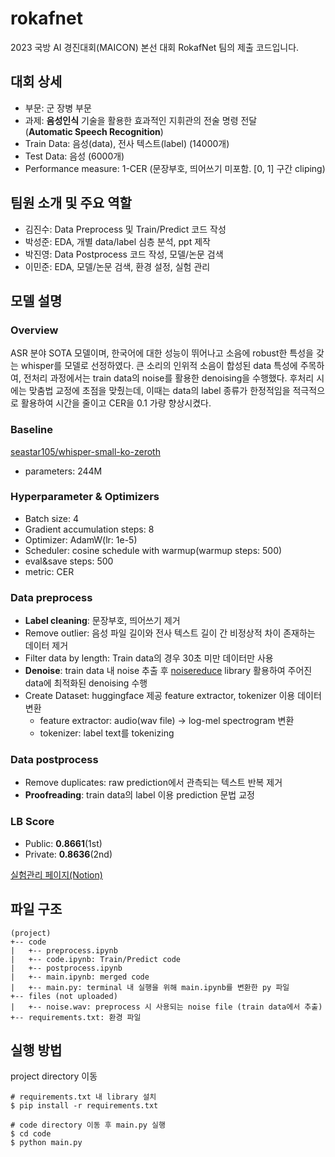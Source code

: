 # rokafnet
2023 국방 AI 경진대회(MAICON) 본선 대회 RokafNet 팀의 제출 코드입니다.

## 대회 상세
- 부문: 군 장병 부문
- 과제: **음성인식** 기술을 활용한 효과적인 지휘관의 전술 명령 전달   
  (**Automatic Speech Recognition**)
- Train Data: 음성(data), 전사 텍스트(label) (14000개)
- Test Data: 음성 (6000개)
- Performance measure: 1-CER (문장부호, 띄어쓰기 미포함. [0, 1] 구간 cliping)

## 팀원 소개 및 주요 역할
- 김진수: Data Preprocess 및 Train/Predict 코드 작성
- 박성준: EDA, 개별 data/label 심층 분석, ppt 제작
- 박진영: Data Postprocess 코드 작성, 모델/논문 검색
- 이민준: EDA, 모델/논문 검색, 환경 설정, 실험 관리
  
## 모델 설명
### Overview
ASR 분야 SOTA 모델이며, 한국어에 대한 성능이 뛰어나고 소음에 robust한 특성을 갖는 whisper를 모델로 선정하였다. 큰 소리의 인위적 소음이 합성된 data 특성에 주목하여, 전처리 과정에서는 train data의 noise를 활용한 denoising을 수행했다. 후처리 시에는 맞춤법 교정에 초점을 맞췄는데, 이때는 data의 label 종류가 한정적임을 적극적으로 활용하여 시간을 줄이고 CER을 0.1 가량 향상시켰다.

### Baseline
[seastar105/whisper-small-ko-zeroth](https://huggingface.co/seastar105/whisper-small-ko-zeroth)
- parameters: 244M

### Hyperparameter & Optimizers
- Batch size: 4
- Gradient accumulation steps: 8
- Optimizer: AdamW(lr: 1e-5)
- Scheduler: cosine schedule with warmup(warmup steps: 500)
- eval&save steps: 500
- metric: CER

### Data preprocess
- **Label cleaning**: 문장부호, 띄어쓰기 제거
- Remove outlier: 음성 파일 길이와 전사 텍스트 길이 간 비정상적 차이 존재하는 데이터 제거
- Filter data by length: Train data의 경우 30초 미만 데이터만 사용
- **Denoise**: train data 내 noise 추출 후 [noisereduce](https://github.com/timsainb/noisereduce/tree/master) library 활용하여 주어진 data에 최적화된 denoising 수행
- Create Dataset: huggingface 제공 feature extractor, tokenizer 이용 데이터 변환
  - feature extractor: audio(wav file) -> log-mel spectrogram 변환
  - tokenizer: label text를 tokenizing

### Data postprocess
- Remove duplicates: raw prediction에서 관측되는 텍스트 반복 제거
- **Proofreading**: train data의 label 이용 prediction 문법 교정

### LB Score
- Public: **0.8661**(1st)
- Private: **0.8636**(2nd)

[실험관리 페이지(Notion)](https://www.notion.so/f85c0389cb8e40b89bb4ac0c8c088c78)

## 파일 구조
```
(project)
+-- code
|   +-- preprocess.ipynb
|   +-- code.ipynb: Train/Predict code
|   +-- postprocess.ipynb
|   +-- main.ipynb: merged code
|   +-- main.py: terminal 내 실행을 위해 main.ipynb를 변환한 py 파일
+-- files (not uploaded)
|   +-- noise.wav: preprocess 시 사용되는 noise file (train data에서 추출)
+-- requirements.txt: 환경 파일
```

## 실행 방법
project directory 이동
```shell
# requirements.txt 내 library 설치
$ pip install -r requirements.txt
```
```shell
# code directory 이동 후 main.py 실행
$ cd code
$ python main.py
```
